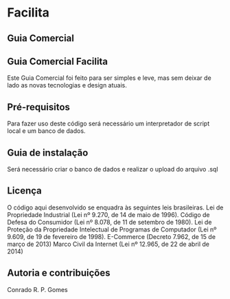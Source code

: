 # Facilita
## Guia Comercial

## Guia Comercial Facilita <br />
Este Guia Comercial foi feito para ser simples e leve, mas sem deixar de lado as novas tecnologias e design atuais.

## Pré-requisitos <br />
Para fazer uso deste código será necessário um interpretador de script local e um banco de dados.

## Guia de instalação <br />
Será necessário criar o banco de dados e realizar o upload do arquivo .sql

## Licença <br />
O código aqui desenvolvido se enquadra às  seguintes leis brasileiras.
Lei de Propriedade Industrial (Lei nº 9.270, de 14 de maio de 1996).
Código de Defesa do Consumidor (Lei nº 8.078, de 11 de setembro de 1980).
Lei de Proteção da Propriedade Intelectual de Programas de Computador (Lei nº 9.609, de 19 de fevereiro de 1998).
E-Commerce (Decreto 7.962, de 15 de março de 2013)
Marco Civil da Internet (Lei nº 12.965, de 22 de abril de 2014)


## Autoria e contribuições <br />
Conrado R. P. Gomes
